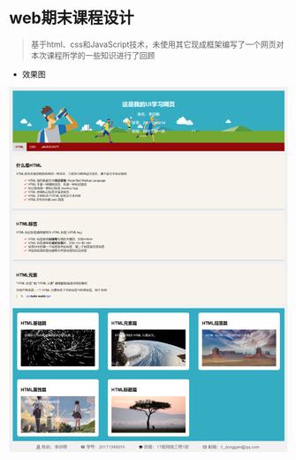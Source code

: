 # web期末课程设计

> 基于html、css和JavaScript技术，未使用其它现成框架编写了一个网页对本次课程所学的一些知识进行了回顾

+ 效果图

![主界面效果图](/display/main.png)
